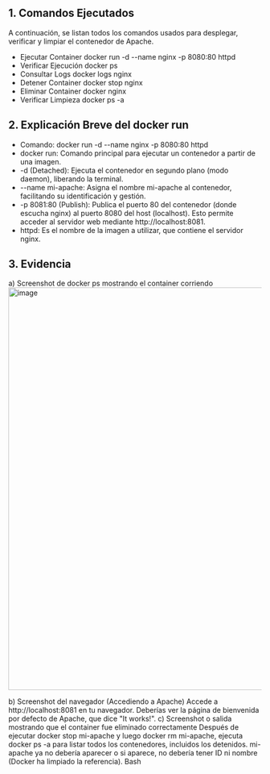 ## 1. Comandos Ejecutados
A continuación, se listan todos los comandos usados para desplegar, verificar y limpiar el contenedor de Apache.

- Ejecutar Container	docker run -d --name nginx -p 8080:80 httpd
- Verificar Ejecución	docker ps
- Consultar Logs	docker logs nginx
- Detener Container	docker stop nginx
- Eliminar Container	docker nginx
- Verificar Limpieza	docker ps -a

## 2. Explicación Breve del docker run
- Comando: docker run -d --name nginx -p 8080:80 httpd
-	docker run: Comando principal para ejecutar un contenedor a partir de una imagen.
-	-d (Detached): Ejecuta el contenedor en segundo plano (modo daemon), liberando la terminal.
-	--name mi-apache: Asigna el nombre mi-apache al contenedor, facilitando su identificación y gestión.
-	-p 8081:80 (Publish): Publica el puerto 80 del contenedor (donde escucha nginx) al puerto 8080 del host (localhost). Esto permite acceder al servidor web mediante http://localhost:8081.
-	httpd: Es el nombre de la imagen a utilizar, que contiene el servidor nginx.
## 3. Evidencia
a) Screenshot de docker ps mostrando el container corriendo
<img width="1473" height="799" alt="image" src="https://github.com/user-attachments/assets/c09029f3-81e7-4212-a38e-ed62bf376bfa" />

b) Screenshot del navegador (Accediendo a Apache)
Accede a http://localhost:8081 en tu navegador. Deberías ver la página de bienvenida por defecto de Apache, que dice "It works!".
c) Screenshot o salida mostrando que el container fue eliminado correctamente
Después de ejecutar docker stop mi-apache y luego docker rm mi-apache, ejecuta docker ps -a para listar todos los contenedores, incluidos los detenidos. mi-apache ya no debería aparecer o si aparece, no debería tener ID ni nombre (Docker ha limpiado la referencia).
Bash


